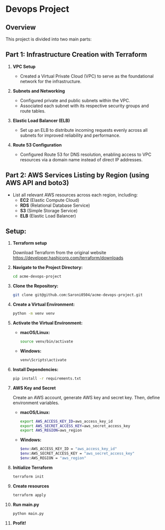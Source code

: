 # Devops Project

## Overview

This project is divided into two main parts:

## Part 1: Infrastructure Creation with Terraform
1. **VPC Setup**
   - Created a Virtual Private Cloud (VPC) to serve as the foundational network for the infrastructure.

2. **Subnets and Networking**
   - Configured private and public subnets within the VPC.
   - Associated each subnet with its respective security groups and route tables.

3. **Elastic Load Balancer (ELB)**
   - Set up an ELB to distribute incoming requests evenly across all subnets for improved reliability and performance.

4. **Route 53 Configuration**
   - Configured Route 53 for DNS resolution, enabling access to VPC resources via a domain name instead of direct IP addresses.

## Part 2: AWS Services Listing by Region (using AWS API and boto3)
- List all relevant AWS resources across each region, including:
  - **EC2** (Elastic Compute Cloud)
  - **RDS** (Relational Database Service)
  - **S3** (Simple Storage Service)
  - **ELB** (Elastic Load Balancer)


## Setup:

1. **Terraform setup**

    Download Terraform from the original website
    https://developer.hashicorp.com/terraform/downloads

2. **Navigate to the Project Directory:**
   ```bash
   cd acme-devops-project
   ```

3. **Clone the Repository:**

   ```bash
   git clone git@github.com:Saroni0504/acme-devops-project.git
   ```

4. **Create a Virtual Environment:**
   ```bash
   python -m venv venv
   ```

5. **Activate the Virtual Environment:**
    - **macOS/Linux:**
        ```bash
        source venv/bin/activate
        ```
    - **Windows:**
        ```bash
        venv\Scripts\activate
        ```

6. **Install Dependencies:**
   ```bash
   pip install -r requirements.txt
   ```

7. **AWS Key and Secret**

    Create an AWS account, generate AWS key and secret key. Then, define environment variables.

    - **macOS/Linux:**
        ```bash
        export AWS_ACCESS_KEY_ID=aws_access_key_id
        export AWS_SECRET_ACCESS_KEY=aws_secret_access_key
        export AWS_REGION=aws_region
        ```

    - **Windows:**
        ```bash
        $env:AWS_ACCESS_KEY_ID = "aws_access_key_id"
        $env:AWS_SECRET_ACCESS_KEY = "aws_secret_access_key"
        $env:AWS_REGION = "aws_region"
        ```

8. **Initialize Terraform**
   ```bash
   terraform init
   ```

9. **Create resources**
   ```bash
   terraform apply
   ```

9. **Run main.py**
   ```bash
   python main.py
   ```

11. **Profit!**
